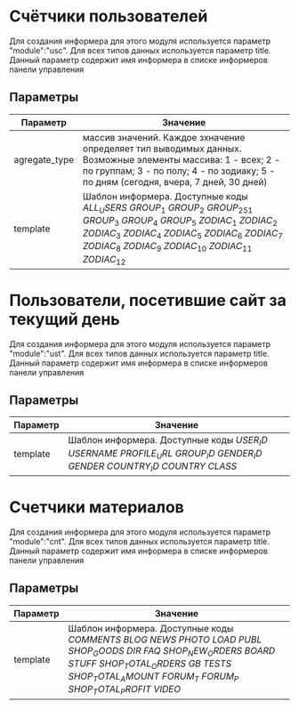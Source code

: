 # Счётчики пользователей

Для создания информера для  этого модуля используется параметр "module":"usc". Для всех типов данных используется параметр title. Данный параметр содержит имя информера в списке информеров панели управления

## Параметры
| Параметр | Значение |
| ------ | ------ |
| agregate_type | массив значений. Каждое зхначение определяет тип выводимых данных. Возможные элементы массива: 1 - всех; 2 - по группам; 3 - по полу; 4 - по зодиаку; 5 - по дням (сегодня, вчера, 7 дней, 30 дней) |
| template | Шаблон информера. Доступные коды $ALL_USERS$ $GROUP_1$ $GROUP_2$ $GROUP_251$ $GROUP_3$ $GROUP_4$ $GROUP_5$ $ZODIAC_1$ $ZODIAC_2$ $ZODIAC_3$ $ZODIAC_4$ $ZODIAC_5$ $ZODIAC_6$ $ZODIAC_7$ $ZODIAC_8$ $ZODIAC_9$ $ZODIAC_10$ $ZODIAC_11$ $ZODIAC_12$ |

# Пользователи, посетившие сайт за текущий день

Для создания информера для  этого модуля используется параметр "module":"ust". Для всех типов данных используется параметр title. Данный параметр содержит имя информера в списке информеров панели управления

## Параметры
| Параметр | Значение |
| ------ | ------ |
| template | Шаблон информера. Доступные коды $USER_ID$ $USERNAME$ $PROFILE_URL$ $GROUP_ID$ $GENDER_ID$ $GENDER$ $COUNTRY_ID$ $COUNTRY$ $CLASS$ |

# Счетчики материалов

Для создания информера для  этого модуля используется параметр "module":"cnt". Для всех типов данных используется параметр title. Данный параметр содержит имя информера в списке информеров панели управления

## Параметры
| Параметр | Значение |
| ------ | ------ |
| template | Шаблон информера. Доступные коды $COMMENTS$ $BLOG$ $NEWS$ $PHOTO$ $LOAD$ $PUBL$ $SHOP_GOODS$ $DIR$ $FAQ$ $SHOP_NEW_ORDERS$ $BOARD$ $STUFF$ $SHOP_TOTAL_ORDERS$ $GB$ $TESTS$ $SHOP_TOTAL_AMOUNT$ $FORUM_T$ $FORUM_P$ $SHOP_TOTAL_PROFIT$ $VIDEO$ |
